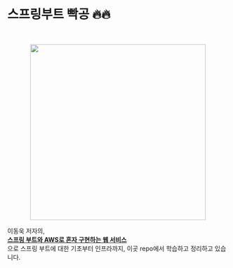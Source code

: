 # 스프링부트 빡공 🔥🔥

<img alt="" src="https://img.shields.io/badge/Java-11.0.1-yellow?style=flat-square&logo=java">
<img alt="" src="https://img.shields.io/badge/SpringBoot__version-2.1.7.RELEASE-yellowgreen?style=flat-square&logo=spring">
<img alt="" src="https://img.shields.io/badge/Gradle-4.10.2-blue?style=flat-square&logo=gradle">

<br />
<p align='center'><img src='https://user-images.githubusercontent.com/48408417/98798374-2b292600-2451-11eb-9c11-54cc64361e2d.png' width='400'></p>


이동욱 저자의,  
[**스프링 부트와 AWS로 혼자 구현하는 웹 서비스**](https://jojoldu.tistory.com/463)  
으로 스프링 부트에 대한 기초부터 인프라까지, 이곳 repo에서 학습하고 정리하고 있습니다.
